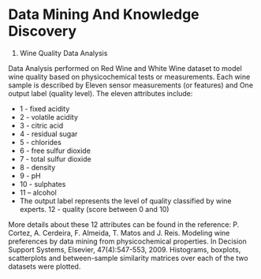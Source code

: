 # Data Mining And Knowledge Discovery
 
1. Wine Quality Data Analysis

Data Analysis performed on Red Wine and White Wine dataset to model wine quality based on physicochemical tests or measurements. Each wine sample is described by Eleven sensor measurements (or features) and One output label (quality level). The eleven attributes include: 
  * 1 - fixed acidity
  * 2 - volatile acidity
  * 3 - citric acid
  * 4 - residual sugar
  * 5 - chlorides
  * 6 - free sulfur dioxide
  * 7 - total sulfur dioxide
  * 8 - density
  * 9 - pH
  * 10 - sulphates
  * 11 – alcohol
  * The output label represents the level of quality classified by wine experts. 12 - quality (score between 0 and 10)

More details about these 12 attributes can be found in the reference: P. Cortez, A. Cerdeira, F. Almeida, T. Matos and J. Reis. Modeling wine preferences by data mining from physicochemical properties. In Decision Support Systems, Elsevier, 47(4):547-553, 2009.
Histograms, boxplots, scatterplots and between-sample similarity matrices over each of the two datasets were plotted. 


